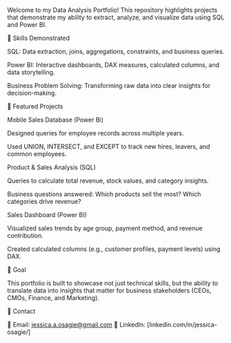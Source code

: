 Welcome to my Data Analysis Portfolio!
This repository highlights projects that demonstrate my ability to extract, analyze, and visualize data using SQL and Power BI.

🔹 Skills Demonstrated

SQL: Data extraction, joins, aggregations, constraints, and business queries.

Power BI: Interactive dashboards, DAX measures, calculated columns, and data storytelling.

Business Problem Solving: Transforming raw data into clear insights for decision-making.

🔹 Featured Projects

Mobile Sales Database (Power Bi)

Designed queries for employee records across multiple years.

Used UNION, INTERSECT, and EXCEPT to track new hires, leavers, and common employees.

Product & Sales Analysis (SQL)

Queries to calculate total revenue, stock values, and category insights.

Business questions answered: Which products sell the most? Which categories drive revenue?

Sales Dashboard (Power BI)

Visualized sales trends by age group, payment method, and revenue contribution.

Created calculated columns (e.g., customer profiles, payment levels) using DAX.

🔹 Goal

This portfolio is built to showcase not just technical skills, but the ability to translate data into insights that matter for business stakeholders (CEOs, CMOs, Finance, and Marketing).

🔹 Contact

📧 Email: jessica.a.osagie@gmail.com
🔗 LinkedIn: [linkedin.com/in/jessica-osagie/]
